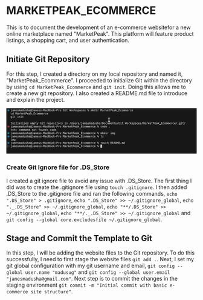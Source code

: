 # MARKETPEAK_ECOMMERCE

This is to document the development of an e-commerce websitefor a new online marketplace named "MarketPeak". This platform will feature product listings, a shopping cart, and user authentication.

## Initiate Git Repository

For this step, I created a directory on my local repository and named it, "MarketPeak_Ecommerce". I proceeded to initialize Git within the directory by using `cd MarketPeak_Ecommerce` and `git init`. Doing this allows me to create a new git repository. I also created a README.md file to introduce and explain the project.

![GitInit](./img/1%20Git%20Init.png)

### Create Git Ignore file for .DS_Store

I created a git ignore file to avoid any issue with .DS_Store. The first thing I did was to create the .gitignore file using `touch .gitignore`. I then added .DS_Store to the .gitignore file and ran the following commands, `echo ".DS_Store" > .gitignore`, `echo ".DS_Store" >> ~/.gitignore_global`, `echo "._.DS_Store" >> ~/.gitignore_global`, `echo "**/.DS_Store" >> ~/.gitignore_global`, `echo "**/._.DS_Store" >> ~/.gitignore_global` and `git config --global core.excludesfile ~/.gitignore_global`.


## Stage and Commit the Template to Git

In this step, I will be adding the website files to the Git repository. To do this successfully, I need to first stage the website files `git add .`. Next, I set my git global configuration with my git username and email, `git config --global user.name "madusug"` and `git config --global user.email "jamesmadusha@gmail.com"`. Next step is to commit the changes in the staging environment `git commit -m "Initial commit with basic e-commerce site structure"`.